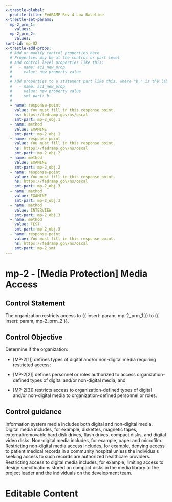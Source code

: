 ```yaml
---
x-trestle-global:
  profile-title: FedRAMP Rev 4 Low Baseline
x-trestle-set-params:
  mp-2_prm_1:
    values:
  mp-2_prm_2:
    values:
sort-id: mp-02
x-trestle-add-props:
  # Add or modify control properties here
  # Properties may be at the control or part level
  # Add control level properties like this:
  #   - name: ac1_new_prop
  #     value: new property value
  #
  # Add properties to a statement part like this, where "b." is the label of the target statement part
  #   - name: ac1_new_prop
  #     value: new property value
  #     smt-part: b.
  #
  - name: response-point
    value: You must fill in this response point.
    ns: https://fedramp.gov/ns/oscal
    smt-part: mp-2_obj.1
  - name: method
    value: EXAMINE
    smt-part: mp-2_obj.1
  - name: response-point
    value: You must fill in this response point.
    ns: https://fedramp.gov/ns/oscal
    smt-part: mp-2_obj.2
  - name: method
    value: EXAMINE
    smt-part: mp-2_obj.2
  - name: response-point
    value: You must fill in this response point.
    ns: https://fedramp.gov/ns/oscal
    smt-part: mp-2_obj.3
  - name: method
    value: EXAMINE
    smt-part: mp-2_obj.3
  - name: method
    value: INTERVIEW
    smt-part: mp-2_obj.3
  - name: method
    value: TEST
    smt-part: mp-2_obj.3
  - name: response-point
    value: You must fill in this response point.
    ns: https://fedramp.gov/ns/oscal
    smt-part: mp-2_smt
---
```


# mp-2 - \[Media Protection\] Media Access

## Control Statement

The organization restricts access to {{ insert: param, mp-2_prm_1 }} to {{ insert: param, mp-2_prm_2 }}.

## Control Objective

Determine if the organization:

- \[MP-2[1]\] defines types of digital and/or non-digital media requiring restricted access;

- \[MP-2[2]\] defines personnel or roles authorized to access organization-defined types of digital and/or non-digital media; and

- \[MP-2[3]\] restricts access to organization-defined types of digital and/or non-digital media to organization-defined personnel or roles.

## Control guidance

Information system media includes both digital and non-digital media. Digital media includes, for example, diskettes, magnetic tapes, external/removable hard disk drives, flash drives, compact disks, and digital video disks. Non-digital media includes, for example, paper and microfilm. Restricting non-digital media access includes, for example, denying access to patient medical records in a community hospital unless the individuals seeking access to such records are authorized healthcare providers. Restricting access to digital media includes, for example, limiting access to design specifications stored on compact disks in the media library to the project leader and the individuals on the development team.

# Editable Content

<!-- Make additions and edits below -->
<!-- The above represents the contents of the control as received by the profile, prior to additions. -->
<!-- If the profile makes additions to the control, they will appear below. -->
<!-- The above markdown may not be edited but you may edit the content below, and/or introduce new additions to be made by the profile. -->
<!-- If there is a yaml header at the top, parameter values may be edited. Use --set-parameters to incorporate the changes during assembly. -->
<!-- The content here will then replace what is in the profile for this control, after running profile-assemble. -->
<!-- The added parts in the profile for this control are below.  You may edit them and/or add new ones. -->
<!-- Each addition must have a heading either of the form ## Control my_addition_name -->
<!-- or ## Part a. (where the a. refers to one of the control statement labels.) -->
<!-- "## Control" parts are new parts added after the statement part. -->
<!-- "## Part" parts are new parts added into the top-level statement part with that label. -->
<!-- Subparts may be added with nested hash levels of the form ### My Subpart Name -->
<!-- underneath the parent ## Control or ## Part being added -->
<!-- See https://ibm.github.io/compliance-trestle/tutorials/ssp_profile_catalog_authoring/ssp_profile_catalog_authoring for guidance. -->
